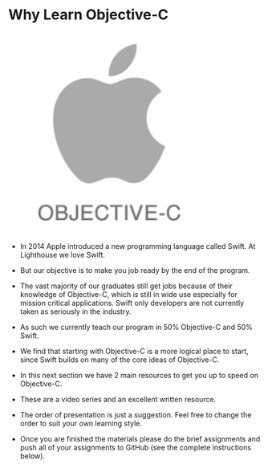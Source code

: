 # Why Learn Objective-C

<img src="/images/objectivec.png" alt="Objective-C" style="width: 400px; height = 400px"/>

* In 2014 Apple introduced a new programming language called Swift. At Lighthouse we love Swift.

* But our objective is to make you job ready by the end of the program.

* The vast majority of our graduates still get jobs because of their knowledge of Objective-C, which is still in wide use especially for mission critical applications. Swift only developers are not currently taken as seriously in the industry.

* As such we currently teach our program in 50% Objective-C and 50% Swift.

* We find that starting with Objective-C is a more logical place to start, since Swift builds on many of the core ideas of Objective-C.

* In this next section we have 2 main resources to get you up to speed on Objective-C.

* These are a video series and an excellent written resource.

* The order of presentation is just a suggestion. Feel free to change the order to suit your own learning style.

* Once you are finished the materials please do the brief assignments and push all of your assignments to GitHub (see the complete instructions below).
